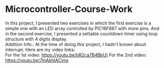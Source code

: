# Microcontroller-Course-Work
In this project, I presented two exercises in which the first exercise is a simple one with an LED array controlled by PIC16F887 with more pins. And in the second exercise, I presented a settable countdown timer using loop structure with 4 digits display.\
Addition Info.: At the time of doing this project, I hadn't known about interrupt.
Here are my video links:\
For the 1st video: https://youtu.be/bR2ca7B4BbU\
For the 2nd video: https://youtu.be/7mAbhlACims
